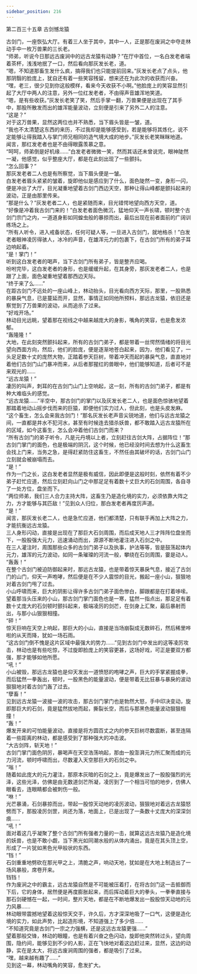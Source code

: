 ```yaml
---
sidebar_position: 216
---
```

 第二百三十五章 古剑憾龙猿


古剑门，一座恢弘大厅。有着三人坐于其中，其中一人，正是那在废涧之中夺走林动手中一枚万兽果的三长老。  
“师弟，听说今日那远古废涧中的远古龙猿有动静？”在厅中首位，一名白发老者端着茶杯，浅浅地抿了一口，然后看向那灰发长老，道。  
“嗯，不知道那畜生发什么疯，搞得我们也只能提前回来。”灰发长老点了点头，他那阴翳的脸庞上，犹自还有着一些笑容残留，想来还在为此次的收获而兴奋。  
“嘿，老三，很少见到你这般模样，看来今天收获不小啊。”他脸庞上的笑容显然引起了大厅中两人的注意，另外一位红发老者，不由得声音雄浑地笑道。  
“嗯，是有些收获。”灰发长老笑了笑，然后手掌一翻，万兽果便是出现在了其手中，那股所散发而出的雄浑能量波动，立刻便是引来了另外二人的注意。  
“这是？”  
对于这万兽果，显然这两位也并不熟悉，当下眉头皆是一皱，道。  
“我也不太清楚这东西的来历，不过我却是能够感受到，若是能够将其炼化，说不定能够让得我踏入与掌门师兄相同的造气境大成的地步。”灰发长老笑眯眯地道。  
闻言，那红发老者也是不由得眼露羡慕之意。  
“呵呵，师弟倒是好机缘……”白发老者微微一笑，然而其话还未曾说完，眼神陡然一凝，他感觉，似乎整座大厅，都是在此刻出现了一些颤抖。  
“怎么回事？”  
那灰发老者二人也是有所察觉，当下眉头便是一皱。  
白发老者眉头紧紧的皱着，旋即他似是感应到了什么，面色陡然一变，身形一闪，便是冲出了大厅，目光凝重地望着古剑门西边天空，那种让得山峰都是颤抖起来的波动，正是由那里传来。  
“那是什么？”灰发老者二人，也是紧随而来，目光错愕地望向西方天空，道。  
“好像是冲着我古剑门来的！”白发老者面色微沉，猛地仰天一声长啸，顿时整个古剑门宗门之内，一道道身影如同蝗虫般的暴掠而出，最后出现在前者面前的广阔训练场之上。  
“所有人听令，进入戒备状态，任何可疑人等，一旦进入古剑门，就地格杀！”白发老者眼神凌厉得骇人，冰冷的声音，在雄浑元力的包裹下，在古剑门所有的弟子耳边响起着。  
“是！掌门！”  
听到这白发老者的喝声，当下古剑门所有弟子，皆是整齐应喝。  
吩咐完毕，这白发老者的身形，也是缓缓升起，在其身旁，那灰发老者二人，也是跟了上面，面色凝重地望着那西边天际。  
“终于来了么……”  
在距古剑门不远处的一座山峰上，林动抬头，目光看向西方天际，那里，一股熟悉的暴戾气息，已是蔓延而开，显然，事情正如同他所预料，那远古龙猿，依旧还是察觉到了万兽果的波动，从而追杀了过来。  
“好戏开场。”  
林动目光远眺，望着那在视线之中越来越庞大的身影，嘴角的笑容，也是愈发浓郁。  
“轰隆隆！”  
大地，在此刻突然颤抖起来，所有的古剑门弟子，都是带着一丝愕然情绪的将目光望向西面方向，然后，他们的脸庞，便是逐渐地苍白起来，因为，他们看见了，一头足足数十丈的庞然大物，正踏着参天巨树，带着冲天而起的暴戾气息，直直地对着他们古剑门山门暴冲而来，从后者那猩红的兽眼中，他们能够知道，后者可不是来观光的……  
“远古龙猿！”  
凄厉的叫声，刺耳的在古剑门山门上空响起，这一刻，所有的古剑门弟子，都是有种大难临头的感觉。  
“远古龙猿……”半空中，那古剑门的掌门以及灰发长老二人，也是面色惊骇地望着那踏着地动山摇步伐而来的巨猿，即便他们实力过人，但此刻，也是头皮发麻。  
“这个畜生，怎么会来我古剑门！”那名灰发长老声音尖锐地道，他们与远古龙猿之间，一直都是井水不犯河水，甚至有时候连去猎杀妖兽，都不敢踏入远古龙猿所在的区域，如今这畜生，怎么会冲着他们古剑门而来？  
“所有古剑门的弟子听令，凡是元丹境以上者，立刻赶往古剑大阵，占据阵位！”那古剑门掌门的面色，也是极端的阴沉，这个时候，他已经没时间去想为什么这畜生会找上门来，当务之急，是得赶紧防住这畜生，不然任由其破坏的话，古剑门山门立刻就会被崩塌而去。  
“是！”  
作为一门之长，这白发老者显然是极有威信，因此即便是这般时刻，依然有着不少弟子赶忙应道，然后立刻赶向山门之中那足足有着数十丈巨大的石剑周围，各自寻了一处方位，盘坐而下。  
“两位师弟，我们三人合力主持大阵，这畜生乃是造化境的实力，必须依靠大阵之力，方才能够与其匹敌！”见到众人归位，那白发老者再度厉声道。  
“是！”  
闻言，那灰发长老二人，也是急忙应道，他们都清楚，只有联手再加上大阵之力，才能抗衡远古龙猿。  
三人身形闪动，直接是出现在了那巨大石剑周围，而后成天地人三才阵阵位盘坐而下，一股股强大元力，迅速涌动而出，源源不断地灌注进入石剑之中。  
在三人灌注时，周围那些众多的古剑门弟子以及执事，护法等等，皆是鼓荡起体内元力，雄浑的元力波动，如同一条璀璨的河流一般，攀绕在石剑周围，霎是动人。  
“轰轰！”  
在整个古剑门被迫防御起来时，那远古龙猿，也是带着惊天暴戾气息，接近了古剑门的山门，仰天一声咆哮，然后便是在不少人震惊的目光，搬起一座小山，狠狠地对着古剑门甩了过去。  
小山呼啸而来，巨大的阴影让得许多古剑门弟子面色惨白，脚跟都是在打着哆嗦。  
望着那当头压来的小山，那古剑门掌门面色也是一寒，猛然一指点出，那足足有着数十丈庞大的石剑顿时颤抖起来，极端凌厉的剑芒，在剑身上汇聚，最后暴射而出，与那小山狠狠相撞。  
“砰！”  
惊天巨响在天空上响起，那巨大的小山，直接是当场崩裂成无数碎石，然后稀里哗啦的从天而降，犹如一场石雨。  
“这古剑门倒不愧是这片区域中最强大的势力……”见到古剑门中发出的这等凌厉攻击，林动也是有些吃惊，不过旋即脸庞上的笑容更甚，这场好戏，可正是要双方都强，那才能够如他所愿。  
“吼！”  
小山被毁，那远古龙猿也是仰天发出一道愤怒的咆哮之声，巨大的手掌紧握成拳，而后猛然一拳轰出，顿时，一股黑色的能量波动，便是带着无比狂暴与暴戾的波动狠狠地对着古剑门轰了过去。  
“孽畜！”  
见到远古龙猿一波接一波的攻击，那古剑门掌门也是勃然大怒，手中印决变动，旋即那巨大的石剑，竟是猛然拔地而起，撕裂长空，而后与那黑色能量波动狠狠相撞！  
“轰！”  
爆发开来的可怕能量波动，直接是将方圆百丈之内的参天巨树尽数震断，甚至连隔着一些距离的林动，都是感受到了那种强大的冲击波。  
“大古剑阵，斩天地！”  
古剑门掌门面色阴厉，暴喝声在天空浩荡响起，那由一股澎湃元力所汇聚而成的元力河流，顿时呼啸而出，尽数灌入天空那巨大的石剑之中。  
“嗡！”  
随着如此庞大的元力灌注，那原本灰暗的石剑之上，竟是爆发出了一股股强烈的光泽，这些光泽，仿佛是由无数道剑芒所凝，凌厉到了一个相当可怕的地步，仿佛人眼看去，连眼睛都会被刺伤一般。  
“咻！”  
光芒暴涌，石剑暴掠而出，带起一股惊天动地的凌厉波动，狠狠地对着远古龙猿怒劈而下，那股凌厉剑罡，尚还为落，地面上，已是出现了一条数十丈庞大的深深剑痕……  
“吼！”  
面对着这几乎凝聚了整个古剑门所有强者力量的一击，就算这远古龙猿乃是造化境的妖兽，也是不敢小觑，当下黑光如同潮水般的从体内涌出，竟是在其头顶上空，形成了一片犹如黑色光甲般状的东西。  
“铛！”  
石剑重重地劈砍在那光甲之上，清脆之声，响动天地，犹如是在大地上制造出了一场风暴般，席卷开来。  
铛铛！  
作为废涧之中的霸主，远古龙猿自然是不可能被压着打，在将古剑门这一击抵御而下后，它的身体，居然便是再度膨胀起来，而后挥动着巨大的拳头，一拳拳直接与那石剑硬憾在一起，一时间，整片天地，都是在不断地爆发出一股股惊天动地的元力风暴……  
林动眼带震撼地望着这般惊天交手，许久后，方才深深地吸了一口气，这便是造化境的实力，如此声势，比起造形境，不知道强上了多少倍……  
“不知道究竟是古剑门一宗之力强横，还是这远古龙猿更强……”  
望着那般交锋，林动的眼瞳，也是有着兴奋之色闪动，旋即他突然转过头，望向周围，隐约间，能够见到不少的人影，正在飞快地对着这边赶过来，显然，这边的动静，实在是太大，将远古废涧周围的强者，都是吸引了过来。  
“嘿，越来越有趣了……”  
见到这一幕，林动嘴角的笑容，愈发扩大。  
  
  
